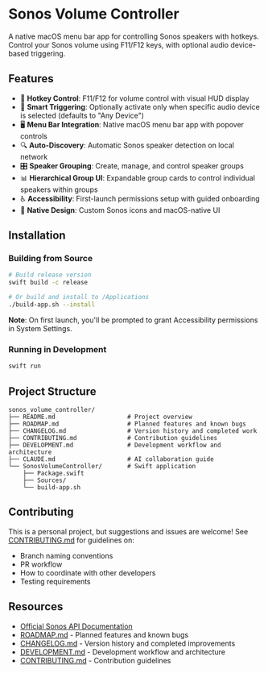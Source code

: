 # Sonos Volume Controller

A native macOS menu bar app for controlling Sonos speakers with hotkeys. Control your Sonos volume using F11/F12 keys, with optional audio device-based triggering.

## Features

- 🎹 **Hotkey Control**: F11/F12 for volume control with visual HUD display
- 🎯 **Smart Triggering**: Optionally activate only when specific audio device is selected (defaults to "Any Device")
- 🖥️ **Menu Bar Integration**: Native macOS menu bar app with popover controls
- 🔍 **Auto-Discovery**: Automatic Sonos speaker detection on local network
- 🎛️ **Speaker Grouping**: Create, manage, and control speaker groups
- 📊 **Hierarchical Group UI**: Expandable group cards to control individual speakers within groups
- ♿ **Accessibility**: First-launch permissions setup with guided onboarding
- 🎨 **Native Design**: Custom Sonos icons and macOS-native UI

## Installation

### Building from Source

```bash
# Build release version
swift build -c release

# Or build and install to /Applications
./build-app.sh --install
```

**Note**: On first launch, you'll be prompted to grant Accessibility permissions in System Settings.

### Running in Development

```bash
swift run
```

## Project Structure

```
sonos_volume_controller/
├── README.md                    # Project overview
├── ROADMAP.md                   # Planned features and known bugs
├── CHANGELOG.md                 # Version history and completed work
├── CONTRIBUTING.md              # Contribution guidelines
├── DEVELOPMENT.md               # Development workflow and architecture
├── CLAUDE.md                    # AI collaboration guide
└── SonosVolumeController/       # Swift application
    ├── Package.swift
    ├── Sources/
    └── build-app.sh
```

## Contributing

This is a personal project, but suggestions and issues are welcome! See [CONTRIBUTING.md](CONTRIBUTING.md) for guidelines on:
- Branch naming conventions
- PR workflow
- How to coordinate with other developers
- Testing requirements

## Resources

- [Official Sonos API Documentation](https://docs.sonos.com/docs/control-sonos-players)
- [ROADMAP.md](ROADMAP.md) - Planned features and known bugs
- [CHANGELOG.md](CHANGELOG.md) - Version history and completed improvements
- [DEVELOPMENT.md](DEVELOPMENT.md) - Development workflow and architecture
- [CONTRIBUTING.md](CONTRIBUTING.md) - Contribution guidelines
